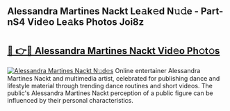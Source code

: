 ## Alessandra Martines Nackt Le𝚊k𝚎d N𝚞𝚍e - Part-nS4 Vid𝚎o Le𝚊ks Photos Joi8z

# <h2><a href="http://fb3xiv.evod.top/?m=Alessandra+Martines+Nackt">🔗 👉🔴 Alessandra Martines Nackt Vid𝚎o Ph𝚘t𝚘s</a></h2>

[![Alessandra Martines Nackt N𝚞d𝚎s](https://i.imgur.com/8V9OHl7.gif)](http://fb3xiv.evod.top/?m=Alessandra+Martines+Nackt)
Online entertainer Alessandra Martines Nackt and multimedia artist, celebrated for publishing dance and lifestyle material through trending dance routines and short videos. The public's Alessandra Martines Nackt perception of a public figure can be influenced by their personal characteristics. 
